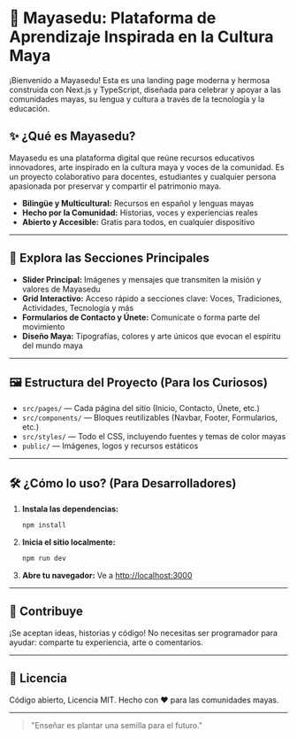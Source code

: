 # 🌱 Mayasedu: Plataforma de Aprendizaje Inspirada en la Cultura Maya

¡Bienvenido a Mayasedu! Esta es una landing page moderna y hermosa construida con Next.js y TypeScript, diseñada para celebrar y apoyar a las comunidades mayas, su lengua y cultura a través de la tecnología y la educación.


## ✨ ¿Qué es Mayasedu?
Mayasedu es una plataforma digital que reúne recursos educativos innovadores, arte inspirado en la cultura maya y voces de la comunidad. Es un proyecto colaborativo para docentes, estudiantes y cualquier persona apasionada por preservar y compartir el patrimonio maya.

- **Bilingüe y Multicultural:** Recursos en español y lenguas mayas
- **Hecho por la Comunidad:** Historias, voces y experiencias reales
- **Abierto y Accesible:** Gratis para todos, en cualquier dispositivo

---

## 🚀 Explora las Secciones Principales

- **Slider Principal:** Imágenes y mensajes que transmiten la misión y valores de Mayasedu
- **Grid Interactivo:** Acceso rápido a secciones clave: Voces, Tradiciones, Actividades, Tecnología y más
- **Formularios de Contacto y Únete:** Comunícate o forma parte del movimiento
- **Diseño Maya:** Tipografías, colores y arte únicos que evocan el espíritu del mundo maya

---

## 🖼️ Estructura del Proyecto (Para los Curiosos)

- `src/pages/` — Cada página del sitio (Inicio, Contacto, Únete, etc.)
- `src/components/` — Bloques reutilizables (Navbar, Footer, Formularios, etc.)
- `src/styles/` — Todo el CSS, incluyendo fuentes y temas de color mayas
- `public/` — Imágenes, logos y recursos estáticos

---

## 🛠️ ¿Cómo lo uso? (Para Desarrolladores)

1. **Instala las dependencias:**
   ```bash
   npm install
   ```
2. **Inicia el sitio localmente:**
   ```bash
   npm run dev
   ```
3. **Abre tu navegador:**
   Ve a [http://localhost:3000](http://localhost:3000)

---

## 🤝 Contribuye
¡Se aceptan ideas, historias y código! No necesitas ser programador para ayudar: comparte tu experiencia, arte o comentarios.

---

## 📜 Licencia
Código abierto, Licencia MIT. Hecho con ❤️ para las comunidades mayas.

---

> "Enseñar es plantar una semilla para el futuro."